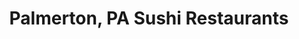 ---
layout: city
title: Palmerton, PA Sushi Restaurants
permalink: /pennsylvania/palmerton/
stateAbbr: PA
stateName: Pennsylvania
cityName: Palmerton

---
